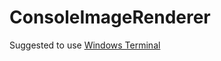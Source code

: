 # ConsoleImageRenderer
Suggested to use [Windows Terminal](https://apps.microsoft.com/detail/9N0DX20HK701)
